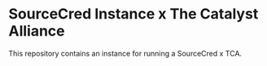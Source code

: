 # SourceCred Instance x The Catalyst Alliance

This repository contains an instance for running a SourceCred x TCA.
